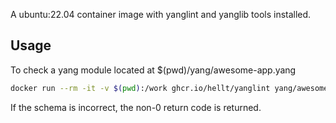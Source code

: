 A ubuntu:22.04 container image with yanglint and yanglib tools installed.

## Usage

To check a yang module located at $(pwd)/yang/awesome-app.yang

```bash
docker run --rm -it -v $(pwd):/work ghcr.io/hellt/yanglint yang/awesome-app.yang
```

If the schema is incorrect, the non-0 return code is returned.
